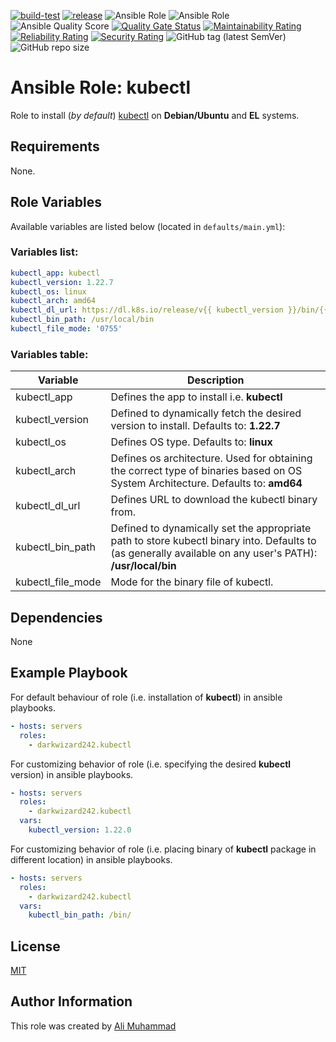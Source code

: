 [![build-test](https://github.com/darkwizard242/ansible-role-kubectl/workflows/build-and-test/badge.svg?branch=master)](https://github.com/darkwizard242/ansible-role-kubectl/actions?query=workflow%3Abuild-and-test) [![release](https://github.com/darkwizard242/ansible-role-kubectl/workflows/release/badge.svg)](https://github.com/darkwizard242/ansible-role-kubectl/actions?query=workflow%3Arelease) ![Ansible Role](https://img.shields.io/ansible/role/56897?color=dark%20green%20) ![Ansible Role](https://img.shields.io/ansible/role/d/56897?label=role%20downloads) ![Ansible Quality Score](https://img.shields.io/ansible/quality/56897?label=ansible%20quality%20score) [![Quality Gate Status](https://sonarcloud.io/api/project_badges/measure?project=ansible-role-kubectl&metric=alert_status)](https://sonarcloud.io/dashboard?id=ansible-role-kubectl) [![Maintainability Rating](https://sonarcloud.io/api/project_badges/measure?project=ansible-role-kubectl&metric=sqale_rating)](https://sonarcloud.io/dashboard?id=ansible-role-kubectl) [![Reliability Rating](https://sonarcloud.io/api/project_badges/measure?project=ansible-role-kubectl&metric=reliability_rating)](https://sonarcloud.io/dashboard?id=ansible-role-kubectl) [![Security Rating](https://sonarcloud.io/api/project_badges/measure?project=ansible-role-kubectl&metric=security_rating)](https://sonarcloud.io/dashboard?id=ansible-role-kubectl) ![GitHub tag (latest SemVer)](https://img.shields.io/github/tag/darkwizard242/ansible-role-kubectl?label=release) ![GitHub repo size](https://img.shields.io/github/repo-size/darkwizard242/ansible-role-kubectl?color=orange&style=flat-square)

# Ansible Role: kubectl

Role to install (_by default_) [kubectl](https://kubernetes.io/docs/reference/kubectl/overview/) on **Debian/Ubuntu** and **EL** systems.

## Requirements

None.

## Role Variables

Available variables are listed below (located in `defaults/main.yml`):

### Variables list:

```yaml
kubectl_app: kubectl
kubectl_version: 1.22.7
kubectl_os: linux
kubectl_arch: amd64
kubectl_dl_url: https://dl.k8s.io/release/v{{ kubectl_version }}/bin/{{ kubectl_os }}/{{ kubectl_arch }}/{{ kubectl_app }}
kubectl_bin_path: /usr/local/bin
kubectl_file_mode: '0755'
```

### Variables table:

Variable          | Description
----------------- | ---------------------------------------------------------------------------------------------------------------------------------------------------------
kubectl_app       | Defines the app to install i.e. **kubectl**
kubectl_version   | Defined to dynamically fetch the desired version to install. Defaults to: **1.22.7**
kubectl_os        | Defines OS type. Defaults to: **linux**
kubectl_arch      | Defines os architecture. Used for obtaining the correct type of binaries based on OS System Architecture. Defaults to: **amd64**
kubectl_dl_url    | Defines URL to download the kubectl binary from.
kubectl_bin_path  | Defined to dynamically set the appropriate path to store kubectl binary into. Defaults to (as generally available on any user's PATH): **/usr/local/bin**
kubectl_file_mode | Mode for the binary file of kubectl.

## Dependencies

None

## Example Playbook

For default behaviour of role (i.e. installation of **kubectl**) in ansible playbooks.

```yaml
- hosts: servers
  roles:
    - darkwizard242.kubectl
```

For customizing behavior of role (i.e. specifying the desired **kubectl** version) in ansible playbooks.

```yaml
- hosts: servers
  roles:
    - darkwizard242.kubectl
  vars:
    kubectl_version: 1.22.0
```

For customizing behavior of role (i.e. placing binary of **kubectl** package in different location) in ansible playbooks.

```yaml
- hosts: servers
  roles:
    - darkwizard242.kubectl
  vars:
    kubectl_bin_path: /bin/
```

## License

[MIT](https://github.com/darkwizard242/ansible-role-kubectl/blob/master/LICENSE)

## Author Information

This role was created by [Ali Muhammad](https://www.alimuhammad.dev/)
